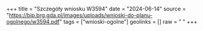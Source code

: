 +++
title = "Szczegóły wniosku W3594"
date = "2024-06-14"
source = "https://bip.brg.gda.pl/images/uploads/wnioski-do-planu-ogolnego/w3594.pdf"
tags = ["wnioski-ogolne"]
geolinks = []
raw = " "
+++






